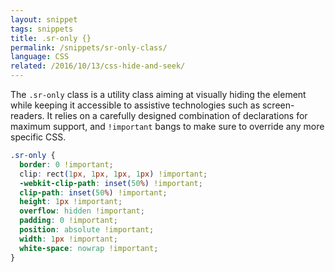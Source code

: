```yaml
---
layout: snippet
tags: snippets
title: .sr-only {}
permalink: /snippets/sr-only-class/
language: CSS
related: /2016/10/13/css-hide-and-seek/
---
```


The `.sr-only` class is a utility class aiming at visually hiding the element while keeping it accessible to assistive technologies such as screen-readers. It relies on a carefully designed combination of declarations for maximum support, and `!important` bangs to make sure to override any more specific CSS.

```css
.sr-only {
  border: 0 !important;
  clip: rect(1px, 1px, 1px, 1px) !important;
  -webkit-clip-path: inset(50%) !important;
  clip-path: inset(50%) !important;
  height: 1px !important;
  overflow: hidden !important;
  padding: 0 !important;
  position: absolute !important;
  width: 1px !important;
  white-space: nowrap !important;
}
```
